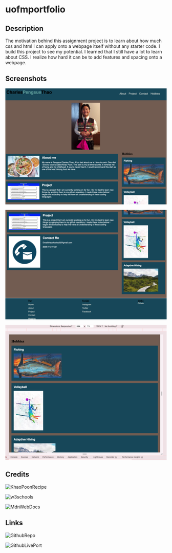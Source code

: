# uofmportfolio

## Description

The motivation behind this assignment project is to learn about how much css and html I can apply onto a webpage itself without any starter code. I build this project to see my potential. I learned that I still have a lot to learn about CSS. I realize how hard it can be to add features and spacing onto a webpage.

## Screenshots
![UofMPortfolio](/images/Headerscreenshot.png)

![FooterPortfolio](/images/Footerscreenshot.png)

![MediaQuerySection](/images/Mediaquery.png)

## Credits

![KhaoPoonRecipe](https://chawjcreations.com/khaub-poob-red-curry-chicken-noodle-soup/)

![w3schools](https://www.w3schools.com/)

![MdnWebDocs](https://developer.mozilla.org/en-US/)

## Links

![GithubRepo](https://github.com/PengsueT/uofmportfolio)

![GithubLivePort]()
